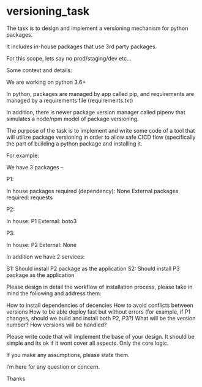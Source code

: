 # versioning_task


The task is to design and implement a versioning mechanism for python packages.

It includes in-house packages that use 3rd party packages.

For this scope, lets say no prod/staging/dev etc… 

 

Some context and details:

We are working on python 3.6+

In python, packages are managed by app called pip, and requirements are managed by a requirements file (requirements.txt)

In addition, there is newer package version manager called pipenv that simulates a node/npm model of package versioning.

 

The purpose of the task is to implement and write some code of a tool that will utilize package versioning in order to allow safe CICD flow (specifically the part of building a python package and installing it.

For example:

 

We have 3 packages –

P1:

In house packages required (dependency): None
External packages required: requests

P2:

In house: P1
External: boto3

P3: 

In house: P2
External: None
 

In addition we have 2 services:

S1:
Should install P2 package as the application
S2:
Should install P3 package as the application
 

 

Please design in detail the workflow of installation process, please take in mind the following and address them:

How to install dependencies of decencies 
How to avoid conflicts between versions
How to be able deploy fast but without errors (for example, if P1 changes, should we build and install both P2, P3?)
What will be the version number? 
How versions will be handled?
 

Please write code that will implement the base of your design. It should be simple and its ok if it wont cover all aspects. Only the core logic.

If you make any assumptions, please state them.

I’m here for any question or concern.

Thanks
